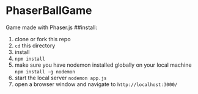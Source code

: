 # PhaserBallGame
Game made with Phaser.js
##install:
1. clone or fork this repo
1. `cd` this directory
1. install
  1. `npm install`
1. make sure you have nodemon installed globally on your local machine `npm install -g nodemon`
1. start the local server `nodemon app.js`
1. open a browser window and navigate to `http://localhost:3000/`
